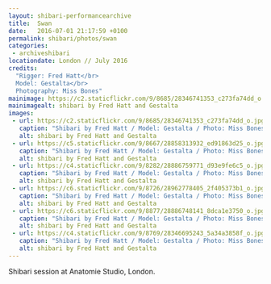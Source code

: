 ```yaml
---
layout: shibari-performancearchive
title:  Swan
date:   2016-07-01 21:17:59 +0100
permalink: shibari/photos/swan
categories:
 - archiveshibari
locationdate: London // July 2016
credits:
  "Rigger: Fred Hatt</br>
  Model: Gestalta</br>
  Photography: Miss Bones"
mainimage: https://c2.staticflickr.com/9/8685/28346741353_c273fa74dd_o.jpg
mainimagealt: shibari by Fred Hatt and Gestalta
images:
 - url: https://c2.staticflickr.com/9/8685/28346741353_c273fa74dd_o.jpg
   caption: "Shibari by Fred Hatt / Model: Gestalta / Photo: Miss Bones"
   alt: shibari by Fred Hatt and Gestalta
 - url: https://c5.staticflickr.com/9/8667/28858313932_ed91863d25_o.jpg
   caption: "Shibari by Fred Hatt / Model: Gestalta / Photo: Miss Bones"
   alt: shibari by Fred Hatt and Gestalta
 - url: https://c4.staticflickr.com/9/8282/28886759771_d93e9fe6c5_o.jpg
   caption: "Shibari by Fred Hatt / Model: Gestalta / Photo: Miss Bones"
   alt: shibari by Fred Hatt and Gestalta
 - url: https://c6.staticflickr.com/9/8726/28962778405_2f405373b1_o.jpg
   caption: "Shibari by Fred Hatt / Model: Gestalta / Photo: Miss Bones"
   alt: shibari by Fred Hatt and Gestalta
 - url: https://c6.staticflickr.com/9/8877/28886748141_8dca1e3750_o.jpg
   caption: "Shibari by Fred Hatt / Model: Gestalta / Photo: Miss Bones"
   alt: shibari by Fred Hatt and Gestalta
 - url: https://c4.staticflickr.com/9/8769/28346695243_5a34a3858f_o.jpg
   caption: "Shibari by Fred Hatt / Model: Gestalta / Photo: Miss Bones"
   alt: shibari by Fred Hatt and Gestalta
---
```

Shibari session at Anatomie Studio, London.
